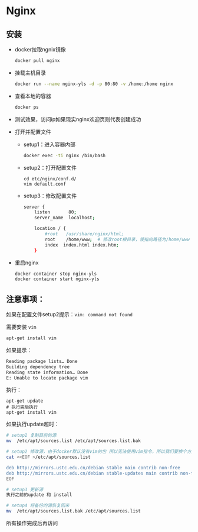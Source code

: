 # Nginx

## 安装

- docker拉取ngnix镜像

  ```sh
  docker pull nginx
  ```

- 挂载主机目录

  ```sh
  docker run --name nginx-yls -d -p 80:80 -v /home:/home nginx
  ```

- 查看本地的容器

  ```sh
  docker ps
  ```

- 测试效果，访问ip如果现实nginx欢迎页则代表创建成功

- 打开并配置文件

  - setup1：进入容器内部

    ```sh
    docker exec -ti nginx /bin/bash
    ```

  - setup2：打开配置文件

    ```
    cd etc/nginx/conf.d/
    vim default.conf
    ```

  - setup3：修改配置文件

    ```sh
    server {
        listen       80;
        server_name  localhost;
    
        location / {
            #root   /usr/share/nginx/html;
         	root    /home/www;  # 修改root根目录，使指向路径为/home/www
            index  index.html index.htm;
        }
    ```

- 重启nginx

  ```sh
  docker container stop nginx-yls
  docker container start nginx-yls
  ```

## 注意事项：

如果在配置文件setup2提示：`vim: command not found`

需要安装 `vim`

```sh
apt-get install vim
```

如果提示：

```sh
Reading package lists… Done
Building dependency tree
Reading state information… Done
E: Unable to locate package vim
```

执行：

```
apt-get update
# 执行完后执行
apt-get install vim
```

如果执行update超时：

```sh
# setup1 复制目前的源
mv  /etc/apt/sources.list /etc/apt/sources.list.bak

# setup2 修改源，由于docker默认没有vim的包 所以无法使用vim指令，所以我们要换个方案
cat <<EOF >/etc/apt/sources.list

deb http://mirrors.ustc.edu.cn/debian stable main contrib non-free
deb http://mirrors.ustc.edu.cn/debian stable-updates main contrib non-free
EOF

# setup3 更新源
执行之前的update 和 install

# setup4 将备份的源恢复回来
mv  /etc/apt/sources.list.bak /etc/apt/sources.list
```

所有操作完成后再访问